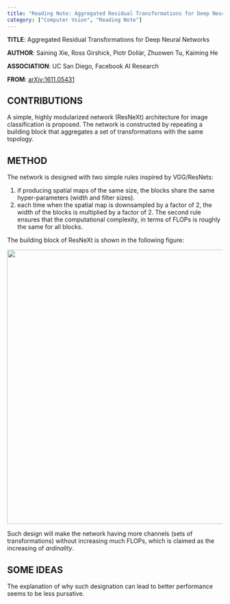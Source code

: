```yaml
---
title: "Reading Note: Aggregated Residual Transformations for Deep Neural Networks"
category: ["Computer Vsion", "Reading Note"]
---
```


**TITLE**:  Aggregated Residual Transformations for Deep Neural Networks

**AUTHOR**: Saining Xie, Ross Girshick, Piotr Dollár, Zhuowen Tu, Kaiming He

**ASSOCIATION**: UC San Diego, Facebook AI Research

**FROM**: [arXiv:1611.05431](https://arxiv.org/abs/1611.05431)

## CONTRIBUTIONS ##

A simple, highly modularized network (ResNeXt) architecture for image classification is proposed. The network is constructed by repeating a building block that aggregates a set of transformations with the same topology.

## METHOD ##

The network is designed with two simple rules inspired by VGG/ResNets:  

1. if producing spatial maps of the same size, the blocks share the same hyper-parameters (width and filter sizes).
2. each time when the spatial map is downsampled by a factor of 2,  the width of the blocks is multiplied by a factor of 2. The second rule ensures that the computational complexity, in terms of FLOPs is roughly the same for all blocks.

The building block of ResNeXt is shown in the following figure:

<img class="img-responsive center-block" src="https://raw.githubusercontent.com/joshua19881228/my_blogs/master/Computer_Vision/Reading_Note/figures/ResNeXt.jpg" alt="" width="640"/>

Such design will make the network having more channels (sets of transformations) without increasing much FLOPs, which is claimed as the increasing of *ardinality*.

## SOME IDEAS ##

The explanation of why such designation can lead to better performance seems to be less pursative.